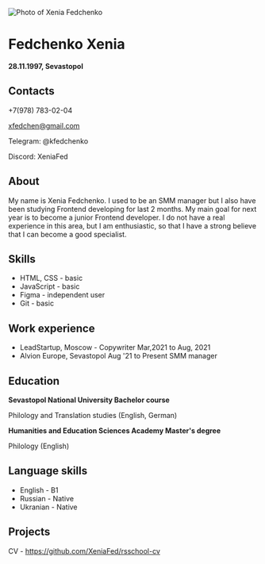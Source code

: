 ![Photo of Xenia Fedchenko](https://disk.yandex.ru/i/PBG0nO0UROOEHQ)
# Fedchenko Xenia
**28.11.1997, Sevastopol**
## Contacts
+7(978) 783-02-04

xfedchen@gmail.com


Telegram: @kfedchenko 

Discord: XeniaFed

## About
My name is Xenia Fedchenko. I used to be an SMM manager but I also have been studying Frontend developing for last 2 months. My main goal for next year is to become a junior Frontend developer. I do not have a real experience in this area, but I am enthusiastic, so that I have a strong believe that I can become a good specialist.

## Skills
+ HTML, CSS - basic
+	JavaScript - basic
+	Figma - independent user
+	Git - basic

## Work experience
+ LeadStartup, Moscow - Copywriter
  Mar,2021 to Aug, 2021
+ Alvion Europe, Sevastopol
  Aug '21 to Present SMM manager

## Education
**Sevastopol National University Bachelor course** 

Philology and Translation studies (English, German)

**Humanities and Education Sciences Academy Master's degree**  

Philology (English)

## Language skills 
+ English - B1
+ Russian - Native
+ Ukranian - Native

## Projects
CV - https://github.com/XeniaFed/rsschool-cv
